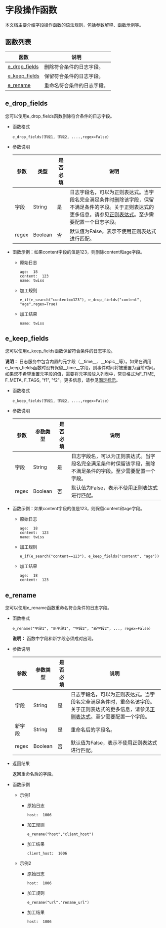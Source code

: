 # 字段操作函数

本文档主要介绍字段操作函数的语法规则，包括参数解释、函数示例等。

## 函数列表

|函数|说明|
|--|--|
|[e\_drop\_fields](#section_q8m_zn8_uvj)|删除符合条件的日志字段。|
|[e\_keep\_fields](#section_e3g_856_vs6)|保留符合条件的日志字段。|
|[e\_rename](#section_dg9_67q_cjh)|重命名符合条件的日志字段。|

## e\_drop\_fields

您可以使用e\_drop\_fields函数删除符合条件的日志字段。

-   函数格式

    ```
    e_drop_fields(字段1, 字段2, ....,regex=False)
    ```

-   参数说明

    |参数|类型|是否必填|说明|
    |--|--|----|--|
    |字段|String|是|日志字段名，可以为正则表达式。当字段名完全满足条件时删除该字段，保留不满足条件的字段。关于正则表达式的更多信息，请参见[正则表达式](/cn.zh-CN/数据加工/数据加工语法/通用参考/正则表达式.md)。至少需要配置一个日志字段。 |
    |regex|Boolean|否|默认值为False，表示不使用正则表达式进行匹配。|

-   函数示例：如果content字段的值是123，则删除content和age字段。
    -   原始日志

        ```
        age:  18
        content:  123
        name: twiss
        ```

    -   加工规则

        ```
        e_if(e_search("content==123"), e_drop_fields("content", "age",regex=True)
        ```

    -   加工结果

        ```
        name: twiss
        ```


## e\_keep\_fields

您可以使用e\_keep\_fields函数保留符合条件的日志字段。

**说明：** 日志服务中包含内置的元字段（\_\_time\_\_、\_\_topic\_\_等）。如果在调用e\_keep\_fields函数时没有保留\_\_time\_\_字段，则事件时间将被重置为当前时间。如果您不希望重置元字段的值，需要将元字段放入列表中，常见格式为F\_TIME, F\_META, F\_TAGS, "f1", "f2"。更多信息，请参见[固定标示](/cn.zh-CN/数据加工/数据加工语法/数据结构.md)。

-   函数格式

    ```
    e_keep_fields(字段1, 字段2, ....,regex=False)
    ```

-   参数说明

    |参数|参数类型|是否必填|说明|
    |--|----|----|--|
    |字段|String|是|日志字段名，可以为正则表达式。当字段名完全满足条件时保留该字段，删除不满足条件的字段。至少需要配置一个字段。 |
    |regex|Boolean|否|默认值为False，表示不使用正则表达式进行匹配。|

-   函数示例：如果content字段的值是123，则保留content和age字段。
    -   原始日志

        ```
        age:  18
        content:  123
        name: twiss
        ```

    -   加工规则

        ```
        e_if(e_search("content==123"), e_keep_fields("content", "age"))
        ```

    -   加工结果

        ```
        age:  18
        content:  123
        ```


## e\_rename

您可以使用e\_rename函数重命名符合条件的日志字段。

-   函数格式

    ```
    e_rename("字段1", "新字段1", "字段2", "新字段2", ..., regex=False)
    ```

    **说明：** 函数中字段和新字段必须成对出现。

-   参数说明

    |参数|参数类型|是否必填|说明|
    |--|----|----|--|
    |字段|String|是|日志字段名，可以为正则表达式。当字段名完全满足条件时，重命名该字段。关于正则表达式的更多信息，请参见[正则表达式](/cn.zh-CN/数据加工/数据加工语法/通用参考/正则表达式.md)。至少需要配置一个字段。 |
    |新字段|String|是|重命名后的字段名。|
    |regex|Boolean|否|默认值为False，表示不使用正则表达式进行匹配。|

-   返回结果

    返回重命名后的字段。

-   函数示例
    -   示例1
        -   原始日志

            ```
            host:  1006
            ```

        -   加工规则

            ```
            e_rename("host","client_host")
            ```

        -   加工结果

            ```
            client_host:  1006
            ```

    -   示例2
        -   原始日志

            ```
            host:  1006
            ```

        -   加工规则

            ```
            e_rename("url","rename_url")
            ```

        -   加工结果

            ```
            host:  1006
            ```


